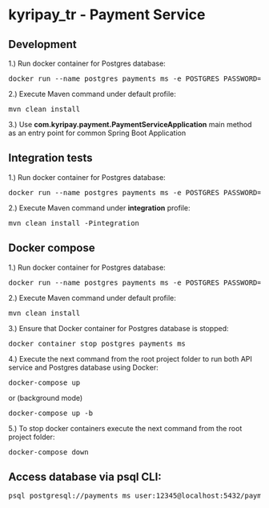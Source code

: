 # **kyripay_tr** - Payment Service

## Development
1.) Run docker container for Postgres database:
<pre>
docker run --name postgres_payments_ms -e POSTGRES_PASSWORD=12345 -e POSTGRES_USER=payments_ms_user -e POSTGRES_DB=payments_ms -d -p 5432:5432 postgres:9.6.12
</pre>
2.) Execute Maven command under default profile:
<pre>
mvn clean install
</pre>
3.) Use **com.kyripay.payment.PaymentServiceApplication** main method as an entry point for common Spring Boot Application

## Integration tests
1.) Run docker container for Postgres database:
<pre>
docker run --name postgres_payments_ms -e POSTGRES_PASSWORD=12345 -e POSTGRES_USER=payments_ms_user -e POSTGRES_DB=payments_ms -d -p 5432:5432 postgres:9.6.12
</pre>
2.) Execute Maven command under **integration** profile:
<pre>
mvn clean install -Pintegration
</pre>

## Docker compose
1.) Run docker container for Postgres database:
<pre>
docker run --name postgres_payments_ms -e POSTGRES_PASSWORD=12345 -e POSTGRES_USER=payments_ms_user -e POSTGRES_DB=payments_ms -d -p 5432:5432 postgres:9.6.12
</pre>
2.) Execute Maven command under default profile:
<pre>
mvn clean install
</pre>
3.) Ensure that Docker container for Postgres database is stopped:
<pre>
docker container stop postgres_payments_ms
</pre>
4.) Execute the next command from the root project folder to run both API service and Postgres database using Docker:
<pre>
docker-compose up
</pre>
or (background mode)
<pre>
docker-compose up -b
</pre>
5.) To stop docker containers execute the next command from the root project folder:
<pre>
docker-compose down
</pre>

## Access database via psql CLI:

<pre>
psql postgresql://payments_ms_user:12345@localhost:5432/payments_ms
</pre>